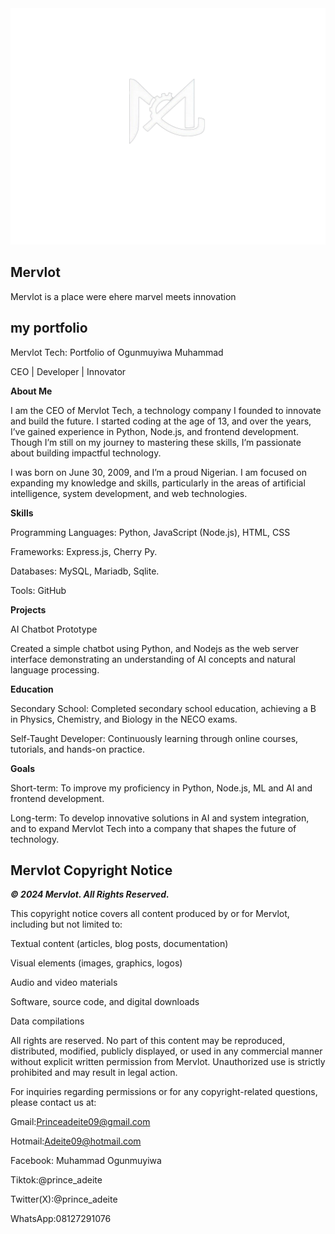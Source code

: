 <div align="center">
  <img src="IMG/mervlot.png" width="700px">
</div>

##  **Mervlot** 
Mervlot is a place were ehere marvel meets innovation
##  **my portfolio**
Mervlot Tech: Portfolio of Ogunmuyiwa Muhammad 

CEO | Developer | Innovator


**About Me**

I am the CEO of Mervlot Tech, a technology company I founded to innovate and build the future. I started coding at the age of 13, and over the years, I’ve gained experience in Python, Node.js, and frontend development. Though I’m still on my journey to mastering these skills, I’m passionate about building impactful technology.

I was born on June 30, 2009, and I’m a proud Nigerian. I am focused on expanding my knowledge and skills, particularly in the areas of artificial intelligence, system development, and web technologies.

**Skills**

Programming Languages: Python, JavaScript (Node.js), HTML, CSS

Frameworks: Express.js, Cherry Py.

Databases: MySQL, Mariadb, Sqlite.

Tools: GitHub

**Projects**

AI Chatbot Prototype

Created a simple chatbot using Python, and Nodejs as the web server interface demonstrating an understanding of AI concepts and natural language processing.


**Education**

Secondary School: Completed secondary school education, achieving a B in Physics, Chemistry, and Biology in the NECO exams.

Self-Taught Developer: Continuously learning through online courses, tutorials, and hands-on practice.

**Goals**

Short-term: To improve my proficiency in Python, Node.js, ML and AI and frontend development.

Long-term: To develop innovative solutions in AI and system integration, and to expand Mervlot Tech into a company that shapes the future of technology.


## **Mervlot Copyright Notice**



***© 2024 Mervlot. All Rights Reserved.***


This copyright notice covers all content produced by or for Mervlot, including but not limited to:

Textual content (articles, blog posts, documentation)

Visual elements (images, graphics, logos)

Audio and video materials

Software, source code, and digital downloads

Data compilations


All rights are reserved. No part of this content may be reproduced, distributed, modified, publicly displayed, or used in any commercial manner without explicit written permission from Mervlot. Unauthorized use is strictly prohibited and may result in legal action.


For inquiries regarding permissions or for any copyright-related questions, please contact us at:

Gmail:Princeadeite09@gmail.com

Hotmail:Adeite09@hotmail.com

Facebook: Muhammad Ogunmuyiwa

Tiktok:@prince_adeite

Twitter(X):@prince_adeite

WhatsApp:08127291076
